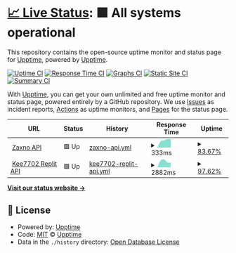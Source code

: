 # [📈 Live Status](https://uptime.kee6.tk): <!--live status--> **🟩 All systems operational**

This repository contains the open-source uptime monitor and status page for [Upptime](https://upptime.js.org), powered by [Upptime](https://github.com/upptime/upptime).

[![Uptime CI](https://github.com/Kee7702/api-uptime/workflows/Uptime%20CI/badge.svg)](https://github.com/Kee7702/api-uptime/actions?query=workflow%3A%22Uptime+CI%22)
[![Response Time CI](https://github.com/Kee7702/api-uptime/workflows/Response%20Time%20CI/badge.svg)](https://github.com/Kee7702/api-uptime/actions?query=workflow%3A%22Response+Time+CI%22)
[![Graphs CI](https://github.com/Kee7702/api-uptime/workflows/Graphs%20CI/badge.svg)](https://github.com/Kee7702/api-uptime/actions?query=workflow%3A%22Graphs+CI%22)
[![Static Site CI](https://github.com/Kee7702/api-uptime/workflows/Static%20Site%20CI/badge.svg)](https://github.com/Kee7702/api-uptime/actions?query=workflow%3A%22Static+Site+CI%22)
[![Summary CI](https://github.com/Kee7702/api-uptime/workflows/Summary%20CI/badge.svg)](https://github.com/Kee7702/api-uptime/actions?query=workflow%3A%22Summary+CI%22)

With [Upptime](https://upptime.js.org), you can get your own unlimited and free uptime monitor and status page, powered entirely by a GitHub repository. We use [Issues](https://github.com/upptime/upptime/issues) as incident reports, [Actions](https://github.com/Kee7702/api-uptime/actions) as uptime monitors, and [Pages](https://uptime.kee6.tk) for the status page.

<!--start: status pages-->
<!-- This summary is generated by Upptime (https://github.com/upptime/upptime) -->
<!-- Do not edit this manually, your changes will be overwritten -->
<!-- prettier-ignore -->
| URL | Status | History | Response Time | Uptime |
| --- | ------ | ------- | ------------- | ------ |
| <img alt="" src="https://icons.duckduckgo.com/ip3/api.kee6.tk.ico" height="13"> [Zaxno API](https://api.kee6.tk) | 🟩 Up | [zaxno-api.yml](https://github.com/Kee7702/api-uptime/commits/HEAD/history/zaxno-api.yml) | <details><summary><img alt="Response time graph" src="./graphs/zaxno-api/response-time-week.png" height="20"> 333ms</summary><br><a href="https://uptime.kee6.tk/history/zaxno-api"><img alt="Response time 333" src="https://img.shields.io/endpoint?url=https%3A%2F%2Fraw.githubusercontent.com%2FKee7702%2Fapi-uptime%2FHEAD%2Fapi%2Fzaxno-api%2Fresponse-time.json"></a><br><a href="https://uptime.kee6.tk/history/zaxno-api"><img alt="24-hour response time 333" src="https://img.shields.io/endpoint?url=https%3A%2F%2Fraw.githubusercontent.com%2FKee7702%2Fapi-uptime%2FHEAD%2Fapi%2Fzaxno-api%2Fresponse-time-day.json"></a><br><a href="https://uptime.kee6.tk/history/zaxno-api"><img alt="7-day response time 333" src="https://img.shields.io/endpoint?url=https%3A%2F%2Fraw.githubusercontent.com%2FKee7702%2Fapi-uptime%2FHEAD%2Fapi%2Fzaxno-api%2Fresponse-time-week.json"></a><br><a href="https://uptime.kee6.tk/history/zaxno-api"><img alt="30-day response time 333" src="https://img.shields.io/endpoint?url=https%3A%2F%2Fraw.githubusercontent.com%2FKee7702%2Fapi-uptime%2FHEAD%2Fapi%2Fzaxno-api%2Fresponse-time-month.json"></a><br><a href="https://uptime.kee6.tk/history/zaxno-api"><img alt="1-year response time 333" src="https://img.shields.io/endpoint?url=https%3A%2F%2Fraw.githubusercontent.com%2FKee7702%2Fapi-uptime%2FHEAD%2Fapi%2Fzaxno-api%2Fresponse-time-year.json"></a></details> | <details><summary><a href="https://uptime.kee6.tk/history/zaxno-api">83.67%</a></summary><a href="https://uptime.kee6.tk/history/zaxno-api"><img alt="All-time uptime 83.67%" src="https://img.shields.io/endpoint?url=https%3A%2F%2Fraw.githubusercontent.com%2FKee7702%2Fapi-uptime%2FHEAD%2Fapi%2Fzaxno-api%2Fuptime.json"></a><br><a href="https://uptime.kee6.tk/history/zaxno-api"><img alt="24-hour uptime 83.67%" src="https://img.shields.io/endpoint?url=https%3A%2F%2Fraw.githubusercontent.com%2FKee7702%2Fapi-uptime%2FHEAD%2Fapi%2Fzaxno-api%2Fuptime-day.json"></a><br><a href="https://uptime.kee6.tk/history/zaxno-api"><img alt="7-day uptime 83.67%" src="https://img.shields.io/endpoint?url=https%3A%2F%2Fraw.githubusercontent.com%2FKee7702%2Fapi-uptime%2FHEAD%2Fapi%2Fzaxno-api%2Fuptime-week.json"></a><br><a href="https://uptime.kee6.tk/history/zaxno-api"><img alt="30-day uptime 83.67%" src="https://img.shields.io/endpoint?url=https%3A%2F%2Fraw.githubusercontent.com%2FKee7702%2Fapi-uptime%2FHEAD%2Fapi%2Fzaxno-api%2Fuptime-month.json"></a><br><a href="https://uptime.kee6.tk/history/zaxno-api"><img alt="1-year uptime 83.67%" src="https://img.shields.io/endpoint?url=https%3A%2F%2Fraw.githubusercontent.com%2FKee7702%2Fapi-uptime%2FHEAD%2Fapi%2Fzaxno-api%2Fuptime-year.json"></a></details>
| <img alt="" src="https://icons.duckduckgo.com/ip3/api.spookee.tk.ico" height="13"> [Kee7702 Replit API](https://api.spookee.tk) | 🟩 Up | [kee7702-replit-api.yml](https://github.com/Kee7702/api-uptime/commits/HEAD/history/kee7702-replit-api.yml) | <details><summary><img alt="Response time graph" src="./graphs/kee7702-replit-api/response-time-week.png" height="20"> 2882ms</summary><br><a href="https://uptime.kee6.tk/history/kee7702-replit-api"><img alt="Response time 2882" src="https://img.shields.io/endpoint?url=https%3A%2F%2Fraw.githubusercontent.com%2FKee7702%2Fapi-uptime%2FHEAD%2Fapi%2Fkee7702-replit-api%2Fresponse-time.json"></a><br><a href="https://uptime.kee6.tk/history/kee7702-replit-api"><img alt="24-hour response time 2882" src="https://img.shields.io/endpoint?url=https%3A%2F%2Fraw.githubusercontent.com%2FKee7702%2Fapi-uptime%2FHEAD%2Fapi%2Fkee7702-replit-api%2Fresponse-time-day.json"></a><br><a href="https://uptime.kee6.tk/history/kee7702-replit-api"><img alt="7-day response time 2882" src="https://img.shields.io/endpoint?url=https%3A%2F%2Fraw.githubusercontent.com%2FKee7702%2Fapi-uptime%2FHEAD%2Fapi%2Fkee7702-replit-api%2Fresponse-time-week.json"></a><br><a href="https://uptime.kee6.tk/history/kee7702-replit-api"><img alt="30-day response time 2882" src="https://img.shields.io/endpoint?url=https%3A%2F%2Fraw.githubusercontent.com%2FKee7702%2Fapi-uptime%2FHEAD%2Fapi%2Fkee7702-replit-api%2Fresponse-time-month.json"></a><br><a href="https://uptime.kee6.tk/history/kee7702-replit-api"><img alt="1-year response time 2882" src="https://img.shields.io/endpoint?url=https%3A%2F%2Fraw.githubusercontent.com%2FKee7702%2Fapi-uptime%2FHEAD%2Fapi%2Fkee7702-replit-api%2Fresponse-time-year.json"></a></details> | <details><summary><a href="https://uptime.kee6.tk/history/kee7702-replit-api">97.62%</a></summary><a href="https://uptime.kee6.tk/history/kee7702-replit-api"><img alt="All-time uptime 97.62%" src="https://img.shields.io/endpoint?url=https%3A%2F%2Fraw.githubusercontent.com%2FKee7702%2Fapi-uptime%2FHEAD%2Fapi%2Fkee7702-replit-api%2Fuptime.json"></a><br><a href="https://uptime.kee6.tk/history/kee7702-replit-api"><img alt="24-hour uptime 97.62%" src="https://img.shields.io/endpoint?url=https%3A%2F%2Fraw.githubusercontent.com%2FKee7702%2Fapi-uptime%2FHEAD%2Fapi%2Fkee7702-replit-api%2Fuptime-day.json"></a><br><a href="https://uptime.kee6.tk/history/kee7702-replit-api"><img alt="7-day uptime 97.62%" src="https://img.shields.io/endpoint?url=https%3A%2F%2Fraw.githubusercontent.com%2FKee7702%2Fapi-uptime%2FHEAD%2Fapi%2Fkee7702-replit-api%2Fuptime-week.json"></a><br><a href="https://uptime.kee6.tk/history/kee7702-replit-api"><img alt="30-day uptime 97.62%" src="https://img.shields.io/endpoint?url=https%3A%2F%2Fraw.githubusercontent.com%2FKee7702%2Fapi-uptime%2FHEAD%2Fapi%2Fkee7702-replit-api%2Fuptime-month.json"></a><br><a href="https://uptime.kee6.tk/history/kee7702-replit-api"><img alt="1-year uptime 97.62%" src="https://img.shields.io/endpoint?url=https%3A%2F%2Fraw.githubusercontent.com%2FKee7702%2Fapi-uptime%2FHEAD%2Fapi%2Fkee7702-replit-api%2Fuptime-year.json"></a></details>

<!--end: status pages-->

[**Visit our status website →**](https://uptime.kee6.tk)

## 📄 License

- Powered by: [Upptime](https://github.com/upptime/upptime)
- Code: [MIT](./LICENSE) © [Upptime](https://upptime.js.org)
- Data in the `./history` directory: [Open Database License](https://opendatacommons.org/licenses/odbl/1-0/)
